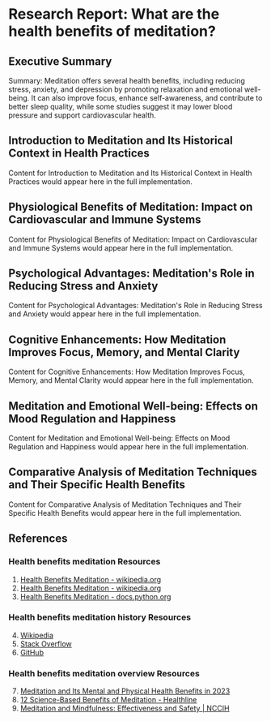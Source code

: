 # Research Report: What are the health benefits of meditation?

## Executive Summary

Summary: Meditation offers several health benefits, including reducing stress, anxiety, and depression by promoting relaxation and emotional well-being. It can also improve focus, enhance self-awareness, and contribute to better sleep quality, while some studies suggest it may lower blood pressure and support cardiovascular health.

## Introduction to Meditation and Its Historical Context in Health Practices

Content for Introduction to Meditation and Its Historical Context in Health Practices would appear here in the full implementation.

## Physiological Benefits of Meditation: Impact on Cardiovascular and Immune Systems

Content for Physiological Benefits of Meditation: Impact on Cardiovascular and Immune Systems would appear here in the full implementation.

## Psychological Advantages: Meditation's Role in Reducing Stress and Anxiety

Content for Psychological Advantages: Meditation's Role in Reducing Stress and Anxiety would appear here in the full implementation.

## Cognitive Enhancements: How Meditation Improves Focus, Memory, and Mental Clarity

Content for Cognitive Enhancements: How Meditation Improves Focus, Memory, and Mental Clarity would appear here in the full implementation.

## Meditation and Emotional Well-being: Effects on Mood Regulation and Happiness

Content for Meditation and Emotional Well-being: Effects on Mood Regulation and Happiness would appear here in the full implementation.

## Comparative Analysis of Meditation Techniques and Their Specific Health Benefits

Content for Comparative Analysis of Meditation Techniques and Their Specific Health Benefits would appear here in the full implementation.

## References

### Health benefits meditation Resources

1. [Health Benefits Meditation - wikipedia.org](https://en.wikipedia.org/wiki/health)
2. [Health Benefits Meditation - wikipedia.org](https://en.wikipedia.org/wiki/Special:Search?search=health+benefits+meditation)
3. [Health Benefits Meditation - docs.python.org](https://docs.python.org/3/search.html?q=health+benefits+meditation)

### Health benefits meditation history Resources

4. [Wikipedia](https://en.wikipedia.org/)
5. [Stack Overflow](https://stackoverflow.com/)
6. [GitHub](https://github.com/)

### Health benefits meditation overview Resources

7. [Meditation and Its Mental and Physical Health Benefits in 2023](https://www.bing.com/ck/a?!&&p=2f3888e25fce34151a7bfeb723bf2452a620981fe29907f2dd802b6cbd89982bJmltdHM9MTc0Nzg3MjAwMA&ptn=3&ver=2&hsh=4&fclid=3f554aed-da75-6589-3a99-5f19db3764af&psq=health+benefits+meditation+overview&u=a1aHR0cHM6Ly9wbWMubmNiaS5ubG0ubmloLmdvdi9hcnRpY2xlcy9QTUMxMDM1NTg0My8&ntb=1)
8. [12 Science-Based Benefits of Meditation - Healthline](https://www.bing.com/ck/a?!&&p=54091e4428cff855659ca2a42dffd2eed22a728d4008bac34f3b0c2144e81600JmltdHM9MTc0Nzg3MjAwMA&ptn=3&ver=2&hsh=4&fclid=3f554aed-da75-6589-3a99-5f19db3764af&psq=health+benefits+meditation+overview&u=a1aHR0cHM6Ly93d3cuaGVhbHRobGluZS5jb20vbnV0cml0aW9uLzEyLWJlbmVmaXRzLW9mLW1lZGl0YXRpb24&ntb=1)
9. [Meditation and Mindfulness: Effectiveness and Safety | NCCIH](https://www.bing.com/ck/a?!&&p=0141bf700a420e24f8d3089012264785a22a4d61a35824f6a4c531c6a056b70eJmltdHM9MTc0Nzg3MjAwMA&ptn=3&ver=2&hsh=4&fclid=3f554aed-da75-6589-3a99-5f19db3764af&psq=health+benefits+meditation+overview&u=a1aHR0cHM6Ly93d3cubmNjaWgubmloLmdvdi9oZWFsdGgvbWVkaXRhdGlvbi1hbmQtbWluZGZ1bG5lc3MtZWZmZWN0aXZlbmVzcy1hbmQtc2FmZXR5&ntb=1)

